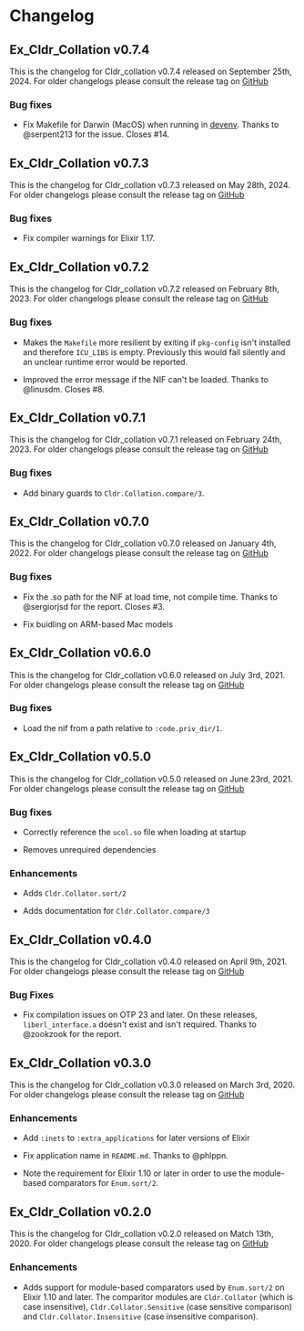 # Changelog

## Ex_Cldr_Collation v0.7.4

This is the changelog for Cldr_collation v0.7.4 released on September 25th, 2024.  For older changelogs please consult the release tag on [GitHub](https://github.com/elixir-cldr/cldr_collation/tags)

### Bug fixes

* Fix Makefile for Darwin (MacOS) when running in [devenv](https://devenv.sh). Thanks to @serpent213 for the issue. Closes #14.

## Ex_Cldr_Collation v0.7.3

This is the changelog for Cldr_collation v0.7.3 released on May 28th, 2024.  For older changelogs please consult the release tag on [GitHub](https://github.com/elixir-cldr/cldr_collation/tags)

### Bug fixes

* Fix compiler warnings for Elixir 1.17.

## Ex_Cldr_Collation v0.7.2

This is the changelog for Cldr_collation v0.7.2 released on February 8th, 2023.  For older changelogs please consult the release tag on [GitHub](https://github.com/elixir-cldr/cldr_collation/tags)

### Bug fixes

* Makes the `Makefile` more resilient by exiting if `pkg-config` isn't installed and therefore `ICU_LIBS` is empty. Previously this would fail silently and an unclear runtime error would be reported.

* Improved the error message if the NIF can't be loaded. Thanks to @linusdm.  Closes #8.

## Ex_Cldr_Collation v0.7.1

This is the changelog for Cldr_collation v0.7.1 released on February 24th, 2023.  For older changelogs please consult the release tag on [GitHub](https://github.com/elixir-cldr/cldr_collation/tags)

### Bug fixes

* Add binary guards to `Cldr.Collation.compare/3`.

## Ex_Cldr_Collation v0.7.0

This is the changelog for Cldr_collation v0.7.0 released on January 4th, 2022.  For older changelogs please consult the release tag on [GitHub](https://github.com/elixir-cldr/cldr_collation/tags)

### Bug fixes

* Fix the .so path for the NIF at load time, not compile time. Thanks to @sergiorjsd for the report. Closes #3.

* Fix buidling on ARM-based Mac models

## Ex_Cldr_Collation v0.6.0

This is the changelog for Cldr_collation v0.6.0 released on July 3rd, 2021.  For older changelogs please consult the release tag on [GitHub](https://github.com/elixir-cldr/cldr_collation/tags)

### Bug fixes

* Load the nif from a path relative to `:code.priv_dir/1`.

## Ex_Cldr_Collation v0.5.0

This is the changelog for Cldr_collation v0.5.0 released on June 23rd, 2021.  For older changelogs please consult the release tag on [GitHub](https://github.com/elixir-cldr/cldr_collation/tags)

### Bug fixes

* Correctly reference the `ucol.so` file when loading at startup

* Removes unrequired dependencies

### Enhancements

* Adds `Cldr.Collator.sort/2`

* Adds documentation for `Cldr.Collator.compare/3`

## Ex_Cldr_Collation v0.4.0

This is the changelog for Cldr_collation v0.4.0 released on April 9th, 2021.  For older changelogs please consult the release tag on [GitHub](https://github.com/elixir-cldr/cldr_collation/tags)

### Bug Fixes

* Fix compilation issues on OTP 23 and later. On these releases, `liberl_interface.a` doesn't exist and isn't required.  Thanks to @zookzook for the report.

## Ex_Cldr_Collation v0.3.0

This is the changelog for Cldr_collation v0.3.0 released on March 3rd, 2020.  For older changelogs please consult the release tag on [GitHub](https://github.com/elixir-cldr/cldr_collation/tags)

### Enhancements

* Add `:inets` to `:extra_applications` for later versions of Elixir

* Fix application name in `README.md`. Thanks to @phlppn.

* Note the requirement for Elixir 1.10 or later in order to use the module-based comparators for `Enum.sort/2`.

## Ex_Cldr_Collation v0.2.0

This is the changelog for Cldr_collation v0.2.0 released on Match 13th, 2020.  For older changelogs please consult the release tag on [GitHub](https://github.com/elixir-cldr/cldr_collation/tags)

### Enhancements

* Adds support for module-based comparators used by `Enum.sort/2` on Elixir 1.10 and later. The comparitor modules are `Cldr.Collator` (which is case insensitive), `Cldr.Collator.Sensitive` (case sensitive comparison) and `Cldr.Collator.Insensitive` (case insensitive comparison).

